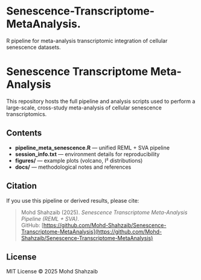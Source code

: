 # Senescence-Transcriptome-MetaAnalysis.
R pipeline for meta-analysis  transcriptomic integration of cellular senescence datasets.
# Senescence Transcriptome Meta-Analysis

This repository hosts the full pipeline and analysis scripts used to perform
a large-scale, cross-study meta-analysis of cellular senescence transcriptomics.

## Contents
- **pipeline_meta_senescence.R** — unified REML + SVA pipeline
- **session_info.txt** — environment details for reproducibility
- **figures/** — example plots (volcano, I² distributions)
- **docs/** — methodological notes and references

## Citation
If you use this pipeline or derived results, please cite:
> Mohd Shahzaib (2025). *Senescence Transcriptome Meta-Analysis Pipeline (REML + SVA)*.  
> GitHub: [https://github.com/Mohd-Shahzaib/Senescence-Transcriptome-MetaAnalysis](https://github.com/Mohd-Shahzaib/Senescence-Transcriptome-MetaAnalysis)

## License
MIT License © 2025 Mohd Shahzaib
